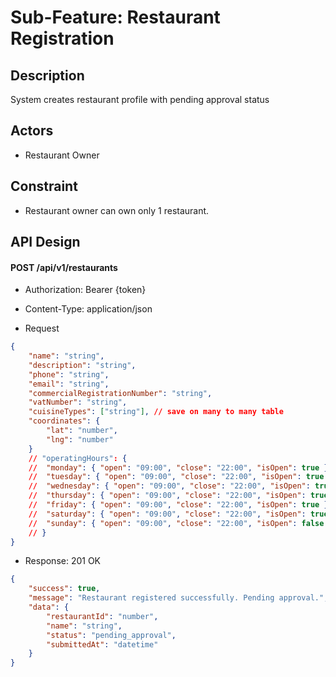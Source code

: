 # Sub-Feature: Restaurant Registration

## Description

System creates restaurant profile with pending approval status

## Actors

- Restaurant Owner

## Constraint

- Restaurant owner can own only 1 restaurant.

## API Design

#### POST /api/v1/restaurants

- Authorization: Bearer {token}

- Content-Type: application/json
- Request

```json
{
	"name": "string",
	"description": "string",
	"phone": "string",
	"email": "string",
	"commercialRegistrationNumber": "string",
	"vatNumber": "string",
	"cuisineTypes": ["string"], // save on many to many table
	"coordinates": {
		"lat": "number",
		"lng": "number"
	}
	// "operatingHours": {
	// 	"monday": { "open": "09:00", "close": "22:00", "isOpen": true },
	// 	"tuesday": { "open": "09:00", "close": "22:00", "isOpen": true },
	// 	"wednesday": { "open": "09:00", "close": "22:00", "isOpen": true },
	// 	"thursday": { "open": "09:00", "close": "22:00", "isOpen": true },
	// 	"friday": { "open": "09:00", "close": "22:00", "isOpen": true },
	// 	"saturday": { "open": "09:00", "close": "22:00", "isOpen": true },
	// 	"sunday": { "open": "09:00", "close": "22:00", "isOpen": false }
	// }
}
```

- Response: 201 OK

```json
{
	"success": true,
	"message": "Restaurant registered successfully. Pending approval.",
	"data": {
		"restaurantId": "number",
		"name": "string",
		"status": "pending_approval",
		"submittedAt": "datetime"
	}
}
```
